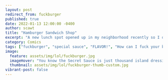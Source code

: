 ```yaml
---
layout: post
redirect_from: fuckburger
published: true
date: 2022-01-13 12:00:00 -0400
author: scawt
title: "Hamburger Sandwich Shop"
excerpt: "A new lunch spot opened up in my neighborhood recently so I decided to give it a try. Results were mixed."
category: Comics
tags: ["fuckburger", "special sauce", "FLAVOR!", "How can I fuck your burger today, sir?", "supporting the restaurant industry", "double my cheeseburger", "now that's what I call sandwich artistry", "customer service, amirite?", "someone's specific fantasy", "Delicious", "How It's Made", "I feel dirty", "Just Because It Hurts And Nobody Likes It Doesn't Mean We're Not Having A Good Time", "adult things", "hole foods", "nutrition is hard", "incorrectly fulfilled orders", "Cumcast"]  
image:
  feature: assets/img/lol/fuckburger.jpg
  imageHover: "You know the Secret Sauce is just thousand island dressing, right? Yessir, nothing more than just simple thousand island dressing mixed with nothing more than simple semen. On account of all the fucking, that is."
  thumbnail: assets/img/lol/fuckburger-thumb-custom.jpg
vibrant-post: false
---
```

